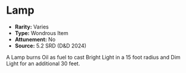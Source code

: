 # Lamp

- **Rarity:** Varies
- **Type:** Wondrous Item
- **Attunement:** No
- **Source:** 5.2 SRD (D&D 2024)

A Lamp burns Oil as fuel to cast Bright Light in a 15 foot radius and Dim Light for an additional 30 feet.

